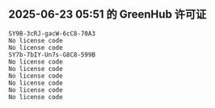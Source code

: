 ## 2025-06-23 05:51 的 GreenHub 许可证
```
SY9B-3cRJ-gacW-6cC8-70A3
No license code
No license code
SY7b-7bIY-Un7s-G8C8-599B
No license code
No license code
No license code
No license code
No license code
No license code
```
